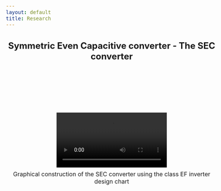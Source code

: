 ```yaml
---
layout: default
title: Research
---
```


<!-- Main title (Markdown or HTML possible) -->
<h2 style="text-align: center;">Symmetric Even Capacitive converter - The SEC converter</h2>

<script src="https://polyfill.io/v3/polyfill.min.js?features=es6"></script>
<script id="MathJax-script" async
        src="https://cdn.jsdelivr.net/npm/mathjax@3/es5/tex-mml-chtml.js">
</script>

<style>
  body {
    font-size: 1rem; /* or 18px, or 120% */
  }
</style>

<br><br><br><br>

<!-- Intégration vidéo responsive -->
<div style="text-align: center; margin: 40px 0;">
    <video controls style="width: auto; height: 100 vh;">
    <source src="/assets/video/Symmetry_SEC.mp4" type="video/mp4">
    Votre navigateur ne supporte pas la lecture de vidéo.
  </video>
  <p style="margin-top: 8px;">Graphical construction of the SEC converter using the class EF inverter design chart</p>
</div>
<br><br>

<!-- ================================= -->
<!-- MATHJAX LOADING FOR MATH -->
<!-- (place in the layout if you want globally) -->
<!-- ================================= -->
<script type="text/javascript" id="MathJax-script" async
  src="https://cdn.jsdelivr.net/npm/mathjax@3/es5/tex-mml-chtml.js">
</script>

